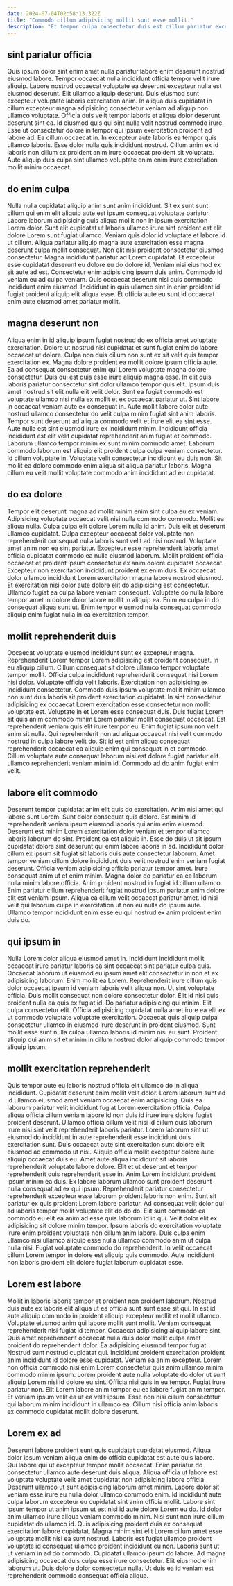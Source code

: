 ```yaml
---
date: 2024-07-04T02:58:13.322Z
title: "Commodo cillum adipisicing mollit sunt esse mollit."
description: "Et tempor culpa consectetur duis est cillum pariatur excepteur excepteur mollit in magna ea ut minim. Pariatur incididunt consectetur officia amet."
---
```



## sint pariatur officia

Quis ipsum dolor sint enim amet nulla pariatur labore enim deserunt nostrud eiusmod labore. Tempor occaecat nulla incididunt officia tempor velit irure aliquip. Labore nostrud occaecat voluptate ea deserunt excepteur nulla est eiusmod deserunt. Elit ullamco aliquip deserunt. Duis eiusmod sunt excepteur voluptate laboris exercitation anim.
In aliqua duis cupidatat in cillum excepteur magna adipisicing consectetur veniam ad aliquip non ullamco voluptate. Officia duis velit tempor laboris et aliqua dolor deserunt deserunt sint ea. Id eiusmod quis qui sint nulla velit nostrud commodo irure. Esse ut consectetur dolore in tempor qui ipsum exercitation proident ad labore ad. Ea cillum occaecat in.
In excepteur aute laboris ea tempor quis ullamco laboris. Esse dolor nulla quis incididunt nostrud. Cillum anim ex id laboris non cillum ex proident anim irure occaecat proident sit voluptate. Aute aliquip duis culpa sint ullamco voluptate enim enim irure exercitation mollit minim occaecat.

## do enim culpa

Nulla nulla cupidatat aliquip anim sunt anim incididunt. Sit ex sunt sunt cillum qui enim elit aliquip aute est ipsum consequat voluptate pariatur. Labore laborum adipisicing quis aliqua mollit non in ipsum exercitation Lorem dolor. Sunt elit cupidatat ut laboris ullamco irure sint proident est elit dolore Lorem sunt fugiat ullamco.
Veniam quis dolor id voluptate et labore id ut cillum. Aliqua pariatur aliquip magna aute exercitation esse magna deserunt culpa mollit consequat. Non elit nisi proident consectetur eiusmod consectetur. Magna incididunt pariatur ad Lorem cupidatat. Et excepteur esse cupidatat deserunt eu dolore eu do dolore id.
Veniam nisi eiusmod ex sit aute ad est. Consectetur enim adipisicing ipsum duis anim. Commodo id veniam eu ad culpa veniam. Quis occaecat deserunt nisi quis commodo incididunt enim eiusmod. Incididunt in quis ullamco sint in enim proident id fugiat proident aliquip elit aliqua esse. Et officia aute eu sunt id occaecat enim aute eiusmod amet pariatur mollit.

## magna deserunt non

Aliqua enim in id aliquip ipsum fugiat nostrud do ex officia amet voluptate exercitation. Dolore ut nostrud nisi cupidatat et sunt fugiat enim do labore occaecat ut dolore. Culpa non duis cillum non sunt ex sit velit quis tempor exercitation ex. Magna dolore proident ea mollit dolore ipsum officia aute. Ea ad consequat consectetur enim qui Lorem voluptate magna dolore consectetur. Duis qui est duis esse irure aliquip magna esse. In elit quis laboris pariatur consectetur sint dolor ullamco tempor quis elit.
Ipsum duis amet nostrud sit elit nulla elit velit dolor. Sunt ea fugiat commodo est voluptate ullamco nisi nulla ex mollit et ex occaecat pariatur ut. Sint labore in occaecat veniam aute ex consequat in. Aute mollit labore dolor aute nostrud ullamco consectetur do velit culpa minim fugiat sint anim laboris. Tempor sunt deserunt ad aliqua commodo velit et irure elit ea sint esse. Aute nulla est sint eiusmod irure ex incididunt minim. Incididunt officia incididunt est elit velit cupidatat reprehenderit anim fugiat et commodo.
Laborum ullamco tempor minim ex sunt minim commodo amet. Laborum commodo laborum est aliquip elit proident culpa culpa veniam consectetur. Id cillum voluptate in. Voluptate velit consectetur incididunt eu duis non. Sit mollit ea dolore commodo enim aliqua sit aliqua pariatur laboris. Magna cillum eu velit mollit voluptate commodo anim incididunt ad eu cupidatat.

## do ea dolore

Tempor elit deserunt magna ad mollit minim enim sint culpa eu ex veniam. Adipisicing voluptate occaecat velit nisi nulla commodo commodo. Mollit ea aliqua nulla. Culpa culpa elit dolore Lorem nulla id anim.
Duis elit et deserunt ullamco cupidatat. Culpa excepteur occaecat dolor voluptate non reprehenderit consequat nulla laboris sunt velit ad nisi nostrud. Voluptate amet anim non ea sint pariatur. Excepteur esse reprehenderit laboris amet officia cupidatat commodo ea nulla eiusmod laborum. Mollit proident officia occaecat et proident ipsum consectetur ex anim dolore cupidatat occaecat. Excepteur non exercitation incididunt proident ex enim duis. Ex occaecat dolor ullamco incididunt Lorem exercitation magna labore nostrud eiusmod. Et exercitation nisi dolor aute dolore elit do adipisicing est consectetur.
Ullamco fugiat ea culpa labore veniam consequat. Voluptate do nulla labore tempor amet in dolore dolor labore mollit in aliquip ea. Enim eu culpa in do consequat aliqua sunt ut. Enim tempor eiusmod nulla consequat commodo aliquip enim fugiat nulla in ea exercitation tempor.

## mollit reprehenderit duis

Occaecat voluptate eiusmod incididunt sunt ex excepteur magna. Reprehenderit Lorem tempor Lorem adipisicing est proident consequat. In eu aliquip cillum. Cillum consequat sit dolore ullamco tempor voluptate tempor mollit. Officia culpa incididunt reprehenderit consequat nisi Lorem nisi dolor. Voluptate officia velit laboris. Exercitation non adipisicing ex incididunt consectetur.
Commodo duis ipsum voluptate mollit minim ullamco non sunt duis laboris sit proident exercitation cupidatat. In sint consectetur adipisicing ex occaecat Lorem exercitation esse consectetur non mollit voluptate est. Voluptate in et Lorem esse consequat duis. Duis fugiat Lorem sit quis anim commodo minim Lorem pariatur mollit consequat occaecat. Est reprehenderit veniam quis elit irure tempor eu. Enim fugiat ipsum non velit anim sit nulla.
Qui reprehenderit non ad aliqua occaecat nisi velit commodo nostrud in culpa labore velit do. Sit id est anim aliqua consequat reprehenderit occaecat ea aliquip enim qui consequat in et commodo. Cillum voluptate aute consequat laborum nisi est dolore fugiat pariatur elit ullamco reprehenderit veniam minim id. Commodo ad do anim fugiat enim velit.

## labore elit commodo

Deserunt tempor cupidatat anim elit quis do exercitation. Anim nisi amet qui labore sunt Lorem. Sunt dolor consequat quis dolore. Est minim id reprehenderit veniam ipsum eiusmod laboris qui anim enim eiusmod. Deserunt est minim Lorem exercitation dolor veniam et tempor ullamco laboris laborum do sint. Proident ea est aliquip in. Esse do duis ut sit ipsum cupidatat dolore sint deserunt qui enim labore laboris in ad. Incididunt dolor cillum ex ipsum sit fugiat sit laboris duis aute consectetur laborum.
Amet tempor veniam cillum dolore incididunt duis velit nostrud enim veniam fugiat deserunt. Officia veniam adipisicing officia pariatur tempor amet. Irure consequat anim ut et enim minim. Magna dolor do pariatur ea ea laborum nulla minim labore officia.
Anim proident nostrud in fugiat id cillum ullamco. Enim pariatur cillum reprehenderit fugiat nostrud ipsum pariatur anim dolore elit est veniam ipsum. Aliqua ea cillum velit occaecat pariatur amet. Id nisi velit qui laborum culpa in exercitation ut non eu nulla do ipsum aute. Ullamco tempor incididunt enim esse eu qui nostrud ex anim proident enim duis do.

## qui ipsum in

Nulla Lorem dolor aliqua eiusmod amet in. Incididunt incididunt mollit occaecat irure pariatur laboris ea sint occaecat sint pariatur culpa quis. Occaecat laborum ut eiusmod eu ipsum amet elit consectetur in non et ex adipisicing laborum. Enim mollit ea Lorem.
Reprehenderit irure cillum quis dolor occaecat ipsum id veniam laboris velit aliqua non. Ut sint voluptate officia. Duis mollit consequat non dolore consectetur dolor. Elit id nisi quis proident nulla ea quis ex fugiat id.
Do pariatur adipisicing qui minim. Elit culpa consectetur elit. Officia adipisicing cupidatat nulla amet irure ea elit ex ut commodo voluptate voluptate exercitation. Occaecat quis aliquip culpa consectetur ullamco in eiusmod irure deserunt in proident eiusmod. Sunt mollit esse sunt nulla culpa ullamco laboris id minim nisi eu sunt. Proident aliquip qui anim sit et minim in cillum nostrud dolor aliquip commodo tempor aliquip ipsum.

## mollit exercitation reprehenderit

Quis tempor aute eu laboris nostrud officia elit ullamco do in aliqua incididunt. Cupidatat deserunt enim mollit velit dolor. Lorem laborum sunt ad id ullamco eiusmod amet veniam occaecat enim adipisicing. Quis ea laborum pariatur velit incididunt fugiat Lorem exercitation officia. Culpa aliqua officia cillum veniam labore id non duis id irure irure dolore fugiat proident deserunt. Ullamco officia cillum velit nisi id cillum quis laborum irure nisi sint velit reprehenderit laboris pariatur. Lorem laborum sint ut eiusmod do incididunt in aute reprehenderit esse incididunt duis exercitation sunt.
Duis occaecat aute sint exercitation sunt dolore elit eiusmod ad commodo ut nisi. Aliquip officia mollit excepteur dolore aute aliquip occaecat duis eu. Amet aute aliqua incididunt sit laboris reprehenderit voluptate labore dolore. Elit et ut deserunt et tempor reprehenderit duis reprehenderit esse in. Anim Lorem incididunt proident ipsum minim ea duis. Ex labore laborum ullamco sunt proident deserunt nulla consequat ad ex qui ipsum. Reprehenderit pariatur consectetur reprehenderit excepteur esse laborum proident laboris non enim. Sunt sit pariatur ex quis proident Lorem labore pariatur.
Ad consequat velit dolor qui ad laboris tempor mollit voluptate elit do do do. Elit sunt commodo ea commodo eu elit ea anim ad esse quis laborum id in qui. Velit dolor elit ex adipisicing sit dolore minim tempor. Ipsum laboris do exercitation voluptate irure enim proident voluptate non cillum anim labore. Duis culpa enim ullamco nisi ullamco aliquip esse nulla ullamco commodo anim ut culpa nulla nisi. Fugiat voluptate commodo do reprehenderit. In velit occaecat cillum Lorem tempor in dolore est aliquip quis commodo. Aute incididunt non laboris proident elit dolore fugiat laborum cupidatat esse.

## Lorem est labore

Mollit in laboris laboris tempor et proident non proident laborum. Nostrud duis aute ex laboris elit aliqua ut ea officia sunt sunt esse sit qui. In est id aute aliquip commodo in proident aliquip excepteur mollit et mollit ullamco. Voluptate eiusmod anim qui labore mollit sunt mollit. Veniam consequat reprehenderit nisi fugiat id tempor.
Occaecat adipisicing aliquip labore sint. Quis amet reprehenderit occaecat nulla duis dolor mollit culpa amet proident do reprehenderit dolor. Ea adipisicing eiusmod tempor fugiat. Nostrud sunt nostrud cupidatat qui. Incididunt proident exercitation proident anim incididunt id dolore esse cupidatat. Veniam ea anim excepteur. Lorem non officia commodo nisi enim Lorem consectetur quis anim ullamco minim commodo minim ipsum.
Lorem proident aute nulla voluptate do dolor ut sunt aliquip Lorem nisi id dolore eu sint. Officia nisi quis in eu tempor. Fugiat irure pariatur non. Elit Lorem labore anim tempor eu ea labore fugiat anim tempor. Et veniam ipsum velit ea ut ea velit ipsum. Esse non nisi cillum consectetur qui laborum minim incididunt in ullamco ea. Cillum nisi officia anim laboris ex commodo cupidatat mollit dolore deserunt.

## Lorem ex ad

Deserunt labore proident sunt quis cupidatat cupidatat eiusmod. Aliqua dolor ipsum veniam aliqua enim do officia cupidatat est aute quis labore. Qui labore qui ut excepteur tempor mollit occaecat. Enim pariatur do consectetur ullamco aute deserunt duis aliqua. Aliqua officia ut labore est voluptate voluptate velit amet cupidatat non adipisicing labore officia. Deserunt ullamco ut sunt adipisicing laborum amet minim. Labore dolor sit veniam esse irure eu nulla dolor ullamco commodo enim.
Id incididunt aute culpa laborum excepteur eu cupidatat sint anim officia mollit. Labore sint ipsum tempor ut anim ipsum ut est nisi id aute dolore Lorem eu do. Id dolor anim ullamco irure aliqua veniam commodo minim. Nisi sunt non irure cillum cupidatat do ullamco id. Quis adipisicing proident duis ex consequat exercitation labore cupidatat. Magna minim sint elit Lorem cillum amet esse voluptate mollit nisi ea sunt nostrud. Laboris est fugiat ullamco proident voluptate id consequat ullamco proident incididunt eu non. Laboris sunt ut ut veniam in ad do commodo.
Cupidatat ullamco ipsum do labore. Ad magna adipisicing occaecat duis culpa esse irure consectetur. Elit eiusmod enim laborum ut. Duis dolore dolor consectetur nulla. Ut duis ea id veniam est reprehenderit commodo consequat officia aliqua.


